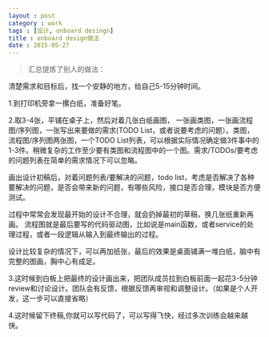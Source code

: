 ```yaml
---
layout : post
category : work
tags : [设计, onboard desingn]
title : onboard design做法
date : 2015-05-27
---
```


> 汇总提炼了别人的做法：

清楚需求和目标后，找一个安静的地方，给自己5-15分钟时间。

1.到打印机旁拿一摞白纸，准备好笔。

2.取3-4张，平铺在桌子上，然后对着几张白纸画图， 一张画类图，一张画流程图/序列图，一张写出来要做的需求(TODO List，或者说要考虑的问题）。类图，流程图/序列图两张图，一个TODO List列表，可以根据实际情况确定做3件事中的1-3件。稍微复杂的工作至少要有类图和流程图中的一个图。需求/TODOs/要考虑的问题列表在简单的需求情况下可以忽略。

画出设计初稿后，对着问题列表/要解决的问题，todo list，考虑是否解决了各种要解决的问题，是否会带来新的问题，有哪些风险，接口是否合理，模块是否方便测试。

过程中常常会发现最开始的设计不合理，就会扔掉最初的草稿，换几张纸重新再画。 流程图就是最后要写的代码驱动图，比如说是main函数，或者service的处理过程，或者一段逻辑从输入到最终输出的过程。

设计比较复杂的情况下，可以再加纸张，最后的效果是桌面铺满一堆白纸，脑中有完整的图画，胸中心有成足。

3.这时候到白板上把最终的设计画出来，把团队成员拉到白板前面一起花3-5分钟review和讨论设计。团队会有反馈，根据反馈再审视和调整设计。（如果是个人开发，这一步可以直接省略）

4.这时候留下终稿,你就可以写代码了，可以写得飞快，经过多次训练会越来越快。
